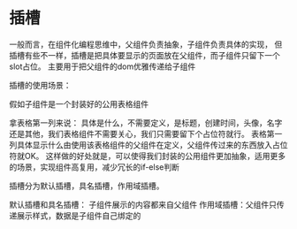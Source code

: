 # 插槽

一般而言，在组件化编程思维中，父组件负责抽象，子组件负责具体的实现，
但插槽有些不一样，插槽是把具体要显示的页面放在父组件，而子组件只留下一个slot占位。
主要用于把父组件的dom优雅传递给子组件

插槽的使用场景：

假如子组件是一个封装好的公用表格组件

拿表格第一列来说：
具体是什么，不需要定义，是标题，创建时间，头像，名字还是其他，我们表格组件不需要关心，我们只需要留下个占位符就行。
表格第一列具体显示什么由使用该表格组件的父组件在定义，父组件传过来的东西放入占位符就OK。
这样做的好处就是，可以使得我们封装的公用组件更加抽象，适用更多的场景，实现组件高复用，减少冗长的if-else判断

插槽分为默认插槽，具名插槽，作用域插槽。

默认插槽和具名插槽： 子组件展示的内容都来自父组件
作用域插槽：父组件只传递展示样式，数据是子组件自己绑定的
